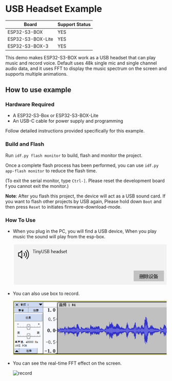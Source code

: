 # USB Headset Example

| Board             | Support Status |
| ----------------- | -------------- |
| ESP32-S3-BOX      | YES            |
| ESP32-S3-BOX-Lite | YES            |
| ESP32-S3-BOX-3    | YES            |

This demo makes ESP32-S3-BOX work as a USB headset that can play music and record voice. Default uses 48k single mic and single channel audio data, and it uses FFT to display the music spectrum on the screen and supports multiple animations.

## How to use example

### Hardware Required

* A ESP32-S3-Box or ESP32-S3-BOX-Lite
* An USB-C cable for power supply and programming

Follow detailed instructions provided specifically for this example. 

### Build and Flash

Run `idf.py flash monitor` to build, flash and monitor the project.

Once a complete flash process has been performed, you can use `idf.py app-flash monitor` to reduce the flash time.

(To exit the serial monitor, type `Ctrl-]`. Please reset the development board f you cannot exit the monitor.)

**Note**: After you flash this project, the device will act as a USB sound card. If you want to flash other projects by USB again, Please hold down `Boot` and then press `Reset` to initiates firmware-download-mode.


### How To Use

* When you plug in the PC, you will find a USB device, When you play music the sound will play from the esp-box.

    ![headset](_static/headset.png)

* You can also use box to record.

    ![record](_static/record.png)

* You can see the real-time FFT effect on the screen.

    ![record](_static/fft.gif)
